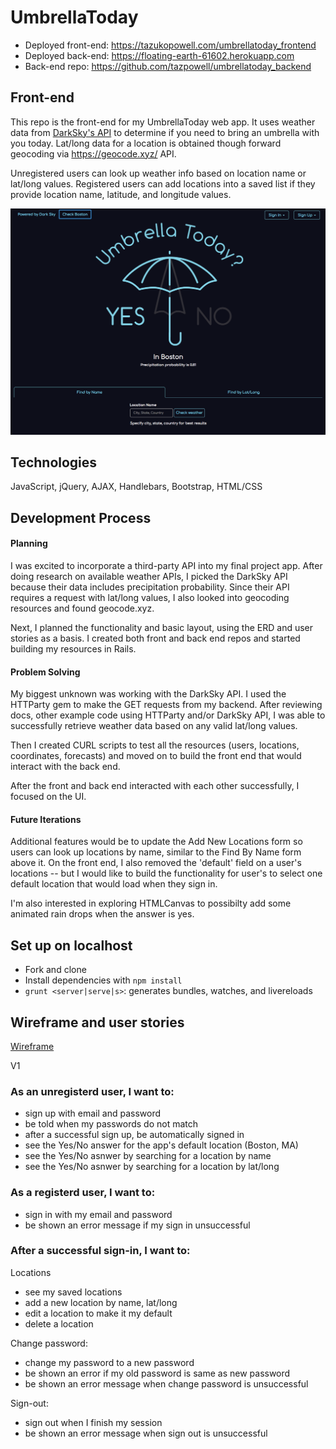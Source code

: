 # UmbrellaToday
- Deployed front-end: https://tazukopowell.com/umbrellatoday_frontend
- Deployed back-end: https://floating-earth-61602.herokuapp.com
- Back-end repo: https://github.com/tazpowell/umbrellatoday_backend

## Front-end
This repo is the front-end for my UmbrellaToday web app.
It uses weather data from [DarkSky's API](https://darksky.net/dev/docs) to determine if you need to bring an umbrella with you today. Lat/long data for a location is obtained though forward geocoding via https://geocode.xyz/ API.

Unregistered users can look up weather info based on location name or lat/long values.
Registered users can add locations into a saved list if they provide location name, latitude, and longitude values.

![UmbrellaToday](./public/UmbrellaToday.png)

## Technologies
JavaScript, jQuery, AJAX, Handlebars, Bootstrap, HTML/CSS

## Development Process
#### Planning
I was excited to incorporate a third-party API into my final project app. After doing research on available weather APIs, I picked the DarkSky API because their data includes precipitation probability. Since their API requires a request with lat/long values, I also looked into geocoding resources and found geocode.xyz.

Next, I planned the functionality and basic layout, using the ERD and user stories as a basis. I created both front and back end repos and started building my resources in Rails.

#### Problem Solving
My biggest unknown was working with the DarkSky API. I used the HTTParty gem to make the GET requests from my backend. After reviewing docs, other example code using HTTParty and/or DarkSky API, I was able to successfully retrieve weather data based on any valid lat/long values.

Then I created CURL scripts to test all the resources (users, locations, coordinates, forecasts) and moved on to build the front end that would interact with the back end.

After the front and back end interacted with each other successfully, I focused on the UI.

#### Future Iterations
Additional features would be to update the Add New Locations form so users can look up locations by name, similar to the Find By Name form above it. On the front end, I also removed the 'default' field on a user's locations -- but I would like to build the functionality for user's to select one default location that would load when they sign in.

I'm also interested in exploring HTMLCanvas to possibilty add some animated rain drops when the answer is yes.

## Set up on localhost
- Fork and clone
- Install dependencies with `npm install`
- `grunt <server|serve|s>`: generates bundles, watches, and livereloads

## Wireframe and user stories
[Wireframe](https://drive.google.com/file/d/1F38nbApVS5fTnz7JVl_s25IVaDhRoody/view?usp=sharing)

V1
### As an unregisterd user, I want to:
- sign up with email and password
- be told when my passwords do not match
- after a successful sign up, be automatically signed in
- see the Yes/No answer for the app's default location (Boston, MA)
- see the Yes/No asnwer by searching for a location by name
- see the Yes/No asnwer by searching for a location by lat/long

### As a registerd user, I want to:
- sign in with my email and password
- be shown an error message if my sign in unsuccessful

### After a successful sign-in, I want to:
Locations
- see my saved locations
- add a new location by name, lat/long
- edit a location to make it my default
- delete a location

Change password:
- change my password to a new password
- be shown an error if my old password is same as new password
- be shown an error message when change password is unsuccessful

Sign-out:
- sign out when I finish my session
- be shown an error message when sign out is unsuccessful
